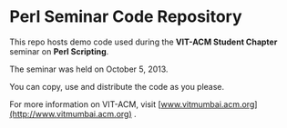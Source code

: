 # Perl Seminar Code Repository

This repo hosts demo code used during the <b>VIT-ACM Student Chapter</b> seminar on <b>Perl Scripting</b>.

The seminar was held on October 5, 2013.

You can copy, use and distribute the code as you please. 

For more information on VIT-ACM, visit [www.vitmumbai.acm.org](http://www.vitmumbai.acm.org) . 
